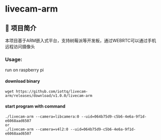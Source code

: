 # livecam-arm


## 🧠 项目简介
本项目基于ARM嵌入式平台，支持树莓派等开发板，通过WEBRTC可以通过手机远程访问摄像头 



### Usage:
run on raspberry pi <br>

#### download binary
```
wget https://github.com/iottq/livecam-arm/releases/download/v1.0.0/livecam-arm
```
#### start program with command

```
./livecam-arm --camera=libcamera:0 --uid=064b75d9-c5b6-4e6a-9f1d-e6068aad6507
or 
./livecam-arm --camera=v4l2:0 --uid=064b75d9-c5b6-4e6a-9f1d-e6068aad6507
```